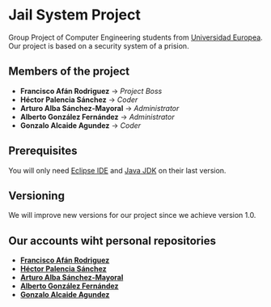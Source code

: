 # Jail System Project
Group Project of Computer Engineering students from [Universidad Europea](https://universidadeuropea.es/madrid).
Our project is based on a security system of a prision.

## Members of the project

- **Francisco Afán Rodriguez**     -> *Project Boss*
- **Héctor Palencia Sánchez**      -> *Coder*
- **Arturo Alba Sánchez-Mayoral**  -> *Administrator*
- **Alberto González Fernández**   -> *Administrator*
- **Gonzalo Alcaide Agundez**      -> *Coder*

## Prerequisites

You will only need [Eclipse IDE](https://www.eclipse.org/downloads/) and [Java JDK](https://www.oracle.com/technetwork/java/javase/downloads/jdk11-downloads-5066655.html) on their last version.

## Versioning

We will improve new versions for our project since we achieve version 1.0.

## Our accounts wiht personal repositories

- **[Francisco Afán Rodriguez](https://github.com/N3oZ3r0)**      
- **[Héctor Palencia Sánchez](https://github.com/HectorSkm)**      
- **[Arturo Alba Sánchez-Mayoral](https://github.com/ArtySaurio)**  
- **[Alberto González Fernández](https://github.com/glezon99)**   
- **[Gonzalo Alcaide Agundez](https://github.com/10GGGGGGGGGG)**      
